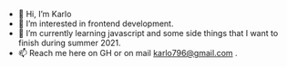 - 👋 Hi, I’m Karlo
- 👀 I’m interested in frontend development.
- 🌱 I’m currently learning javascript and some side things that I want to finish during summer 2021.
- 📫 Reach me here on GH or on mail karlo796@gmail.com .

<!---
kablo1412/kablo1412 is a ✨ special ✨ repository because its `README.md` (this file) appears on your GitHub profile.
You can click the Preview link to take a look at your changes.
--->
